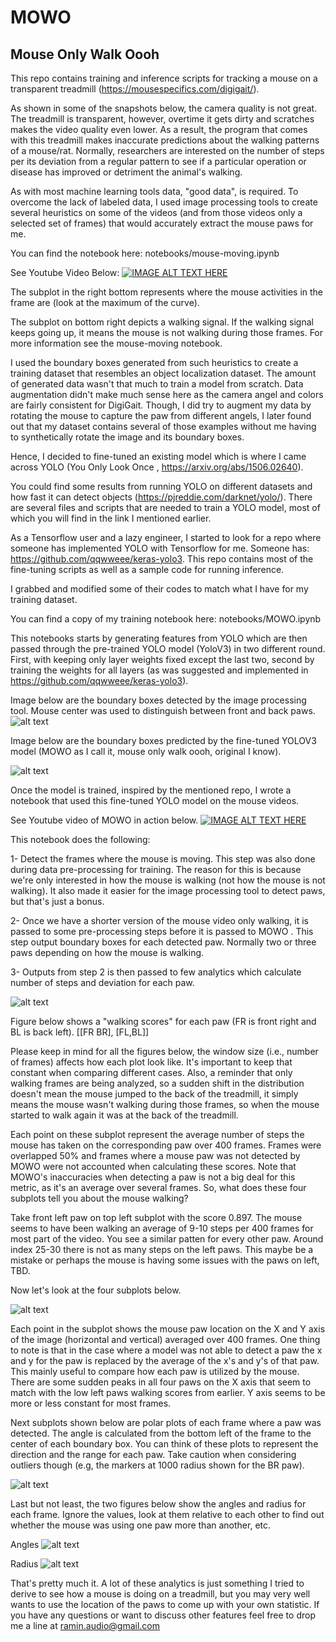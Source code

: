 # MOWO
## Mouse Only Walk Oooh

This repo contains training and inference scripts for tracking a mouse on a transparent treadmill (https://mousespecifics.com/digigait/).

As shown in some of the snapshots below, the camera quality is not great. The treadmill is transparent, however, overtime it gets dirty and scratches makes the video quality even lower. As a result, the program that comes with this treadmill makes inaccurate predictions about the walking patterns of a mouse/rat. Normally, researchers are interested on the number of steps per its deviation from a regular pattern to see if a particular operation or disease has improved or detriment the animal's walking.

As with most machine learning tools data, "good data", is required. To overcome the lack of labeled data, I used image processing tools to create several heuristics on some of the videos (and from those videos only a selected set of frames) that would accurately extract the mouse paws for me.

You can find the notebook here: notebooks/mouse-moving.ipynb  

See Youtube Video Below:
[![IMAGE ALT TEXT HERE](pictures%20and%20videos/walk_snapshot.png)](https://www.youtube.com/watch?v=yv3E0Pz0a1A_)


The subplot in the right bottom represents where the mouse activities in the frame are (look at the maximum of the curve).  

The subplot on bottom right depicts a walking signal. If the walking signal keeps going up, it means the mouse is not walking during those frames. For more information see the mouse-moving notebook.


I used the boundary boxes generated from such heuristics to create a training dataset that resembles an object localization dataset. The amount of generated data wasn't that much to train a model from scratch. Data augmentation didn't make much sense here as the camera angel and colors are fairly consistent for DigiGait. Though, I did try to augment my data by rotating the mouse to capture the paw from different angels, I later found out that my dataset contains several of those examples without me having to synthetically rotate the image and its boundary boxes.



Hence, I decided to fine-tuned an existing model which is where I came across YOLO (You Only Look Once , https://arxiv.org/abs/1506.02640).

You could find some results from running YOLO on different datasets and how fast it can detect objects (https://pjreddie.com/darknet/yolo/). There are several files and scripts that are needed to train a YOLO model, most of which you will find in the link I mentioned earlier.

As a Tensorflow user and a lazy engineer, I started to look for a repo where someone has implemented YOLO with Tensorflow for me. Someone has: https://github.com/qqwweee/keras-yolo3. This repo contains most of the fine-tuning scripts as well as a sample code for running inference.

I grabbed and modified some of their codes to match what I have for my training dataset.

You can find a copy of my training notebook here: notebooks/MOWO.ipynb  

This notebooks starts by generating features from YOLO which are then passed through the pre-trained YOLO model (YoloV3)  in two different round. First, with keeping only layer weights fixed except the last two, second by training the weights for all layers (as was suggested and implemented in https://github.com/qqwweee/keras-yolo3).

Image below are the boundary boxes detected by the image processing tool. Mouse center was used to distinguish between front and back paws.
![alt text](pictures%20and%20videos/shot4.png)

Image below are the boundary boxes predicted by the fine-tuned YOLOV3 model (MOWO as I call it, mouse only walk oooh, original I know).

![alt text](pictures%20and%20videos/shot5.png)


Once the model is trained, inspired by the mentioned repo, I wrote a notebook that used this fine-tuned YOLO model on the mouse videos.

See Youtube video of MOWO in action below.
[![IMAGE ALT TEXT HERE](pictures%20and%20videos/mowo_snapshot.png)](https://www.youtube.com/watch?v=D9q5ykkn8Og_)

This notebook does the following:

  1- Detect the frames where the mouse is moving. This step was also done during data pre-processing for training. The reason for this is because we're only interested in how the mouse is walking (not how the mouse is not walking). It also made it easier for the image processing tool to detect paws, but that's just a bonus.

  2- Once we have a shorter version of the mouse video only walking, it is passed to some pre-processing steps before it is passed to MOWO . This step output boundary boxes for each detected paw. Normally two or three paws depending on how the mouse is walking.

  3- Outputs from step 2 is then passed to few analytics which calculate number of steps and deviation for each paw.

![alt text](pictures%20and%20videos/step.png)

Figure below shows a "walking scores" for each paw (FR is front right and BL is back left).
                                [[FR BR],
                                 [FL,BL]]

Please keep in mind for all the figures below, the window size (i.e., number of frames) affects how each plot look like. It's important to keep that constant when comparing different cases. Also, a reminder that only walking frames are being analyzed, so a sudden shift in the distribution doesn't mean the mouse jumped to the back of the treadmill, it simply means the mouse wasn't walking during those frames, so when the mouse started to walk again it was at the back of the treadmill.                               

Each point on these subplot represent the average number of steps the mouse has taken on the corresponding paw over 400 frames. Frames were overlapped 50% and frames where a mouse paw was not detected by MOWO were not accounted when calculating these scores. Note that MOWO's inaccuracies when detecting a paw is not a big deal for this metric, as it's an average over several frames. So, what does these four subplots tell you about the mouse walking?

Take front left paw on top left subplot with the score 0.897. The mouse seems to have been walking an average of 9-10 steps per 400 frames for most part of the video. You see a similar patten for every other paw. Around index 25-30 there is not as many steps on the left paws. This maybe be a mistake or perhaps the mouse is having some issues with the paws on left, TBD.

Now let's look at the four subplots below.

![alt text](pictures%20and%20videos/xy.png)


Each point in the subplot shows the mouse paw location on the X and Y axis of the image (horizontal and vertical) averaged over 400 frames. One thing to note is that in the case where a model was not able to detect a paw the x and y for the paw is replaced by the average of the x's and y's of that paw. This mainly useful to compare how each paw is utilized by the mouse. There are some sudden peaks in all four paws on the X axis that seem to match with the low left paws walking scores from earlier. Y axis seems to be more or less constant for most frames.


Next subplots shown below are polar plots of each frame where a paw was detected. The angle is calculated from the bottom left of the frame to the center of each boundary box. You can think of these plots to represent the direction and the range for each paw. Take caution when considering outliers though (e.g, the markers at 1000 radius shown for the BR paw).

![alt text](pictures%20and%20videos/polar.png)

Last but not least, the two figures below show the angles and radius for each frame. Ignore the values, look at them relative to each other to find out whether the mouse was using one paw more than another, etc.  

Angles
![alt text](pictures%20and%20videos/angles.png)

Radius
![alt text](pictures%20and%20videos/radius.png)

That's pretty much it. A lot of these analytics is just something I tried to derive to see how a mouse is doing on a treadmill, but you may very well wants to use the location of the paws to come up with your own statistic. If you have any questions or want to discuss other features feel free to drop me a line at ramin.audio@gmail.com
